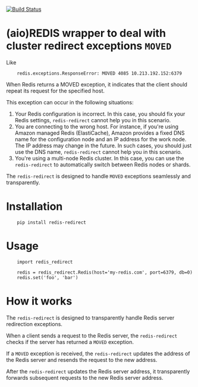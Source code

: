 [![Build Status](https://github.com/andgineer/redis-redirect//workflows/ci/badge.svg)](https://github.com/andgineer/redis-redirect//actions)

# (aio)REDIS wrapper to deal with cluster redirect exceptions `MOVED`

Like

        redis.exceptions.ResponseError: MOVED 4085 10.213.192.152:6379

When Redis returns a MOVED exception, it indicates that the client should repeat its request for the specified host.

This exception can occur in the following situations:

1) Your Redis configuration is incorrect. In this case, you should fix your Redis settings, 
`redis-redirect` cannot help you in this scenario.
2) You are connecting to the wrong host. 
For instance, if you're using Amazon managed Redis (ElastiCache), Amazon provides a fixed 
DNS name for the configuration node and an IP address for the work node. The IP address may change in the future. 
In such cases, you should just use the DNS name, `redis-redirect` cannot help you in this scenario. 
3) You're using a multi-node Redis cluster.
In this case, you can use the `redis-redirect` to automatically switch between Redis nodes or shards.

The `redis-redirect` is designed to handle `MOVED` exceptions seamlessly and transparently.

# Installation

        pip install redis-redirect

# Usage
    
        import redis_redirect

        redis = redis_redirect.Redis(host='my-redis.com', port=6379, db=0)
        redis.set('foo', 'bar')


# How it works

The `redis-redirect` is designed to transparently handle Redis server redirection exceptions.

When a client sends a request to the Redis server, the `redis-redirect` checks if 
the server has returned a `MOVED` exception. 

If a `MOVED` exception is received, the `redis-redirect` updates the address of the Redis server and resends 
the request to the new address.

After the `redis-redirect` updates the Redis server address, it transparently forwards subsequent requests to 
the new Redis server address. 
